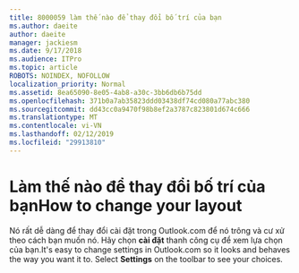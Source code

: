 ```yaml
---
title: 8000059 làm thế nào để thay đổi bố trí của bạn
ms.author: daeite
author: daeite
manager: jackiesm
ms.date: 9/17/2018
ms.audience: ITPro
ms.topic: article
ROBOTS: NOINDEX, NOFOLLOW
localization_priority: Normal
ms.assetid: 8ea65090-8e05-4ab8-a30c-3bb6db6b75dd
ms.openlocfilehash: 371b0a7ab35823ddd03438df74cd080a77abc380
ms.sourcegitcommit: dd43cc0a9470f98b8ef2a3787c823801d674c666
ms.translationtype: MT
ms.contentlocale: vi-VN
ms.lasthandoff: 02/12/2019
ms.locfileid: "29913810"
---
```

# <a name="how-to-change-your-layout"></a><span data-ttu-id="54daa-102">Làm thế nào để thay đổi bố trí của bạn</span><span class="sxs-lookup"><span data-stu-id="54daa-102">How to change your layout</span></span>

<span data-ttu-id="54daa-p101">Nó rất dễ dàng để thay đổi cài đặt trong Outlook.com để nó trông và cư xử theo cách bạn muốn nó. Hãy chọn **cài đặt** thanh công cụ để xem lựa chọn của bạn.</span><span class="sxs-lookup"><span data-stu-id="54daa-p101">It's easy to change settings in Outlook.com so it looks and behaves the way you want it to. Select **Settings** on the toolbar to see your choices.</span></span> 
  

